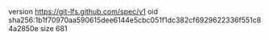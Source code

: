 version https://git-lfs.github.com/spec/v1
oid sha256:1b1f70970aa590615dee6144e5cbc051f1dc382cf6929622336f551c84a2850e
size 681
